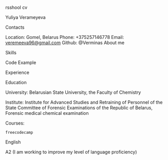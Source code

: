 rsshool cv

Yuliya Verameyeva

Contacts

Location: Gomel, Belarus
Phone: +375257146778
Email: veremeeva96@gmail.com
Github: @Verminas
About me

Skills

Code Example

Experience

Education
  
  University: Belarusian State University, the Faculty of Chemistry
  
  Institute: Institute for Advanced Studies and Retraining of Personnel of the State Committee of Forensic Examinations of the Republic of Belarus, Forensic medical chemical examination
  
  Courses: 
    
    freecodecamp

English

A2 (I am working to improve my level of language proficiency)

